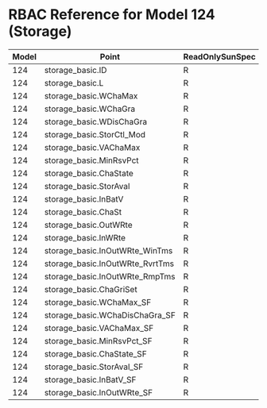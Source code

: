 # RBAC Reference for Model 124 (Storage)

| Model | Point | ReadOnlySunSpec | GridServiceSunSpec | NetworkAdministratorSunSpec | SuperAdministratorSpec | 
|-------|-------|------------------|---------------------|------------------|--------------------|
| 124 | storage_basic.ID | R | R | R | R |
| 124 | storage_basic.L | R | R | R | R |
| 124 | storage_basic.WChaMax | R | RW | R | RW |
| 124 | storage_basic.WChaGra | R | RW | R | RW |
| 124 | storage_basic.WDisChaGra | R | RW | R | RW |
| 124 | storage_basic.StorCtl_Mod | R | RW | R | RW |
| 124 | storage_basic.VAChaMax | R | RW | R | RW |
| 124 | storage_basic.MinRsvPct | R | RW | R | RW |
| 124 | storage_basic.ChaState | R | R | R | R |
| 124 | storage_basic.StorAval | R | R | R | R |
| 124 | storage_basic.InBatV | R | R | R | R |
| 124 | storage_basic.ChaSt | R | R | R | R |
| 124 | storage_basic.OutWRte | R | RW | R | RW |
| 124 | storage_basic.InWRte | R | RW | R | RW |
| 124 | storage_basic.InOutWRte_WinTms | R | RW | R | RW |
| 124 | storage_basic.InOutWRte_RvrtTms | R | RW | R | RW |
| 124 | storage_basic.InOutWRte_RmpTms | R | RW | R | RW |
| 124 | storage_basic.ChaGriSet | R | RW | R | RW |
| 124 | storage_basic.WChaMax_SF | R | R | R | R |
| 124 | storage_basic.WChaDisChaGra_SF | R | R | R | R |
| 124 | storage_basic.VAChaMax_SF | R | R | R | R |
| 124 | storage_basic.MinRsvPct_SF | R | R | R | R |
| 124 | storage_basic.ChaState_SF | R | R | R | R |
| 124 | storage_basic.StorAval_SF | R | R | R | R |
| 124 | storage_basic.InBatV_SF | R | R | R | R |
| 124 | storage_basic.InOutWRte_SF | R | R | R | R |
